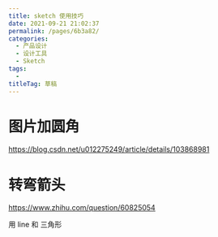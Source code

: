 ```yaml
---
title: sketch 使用技巧
date: 2021-09-21 21:02:37
permalink: /pages/6b3a82/
categories: 
  - 产品设计
  - 设计工具
  - Sketch
tags: 
  - 
titleTag: 草稿
---
```

# 图片加圆角

https://blog.csdn.net/u012275249/article/details/103868981

# 转弯箭头

https://www.zhihu.com/question/60825054

用 line 和 三角形